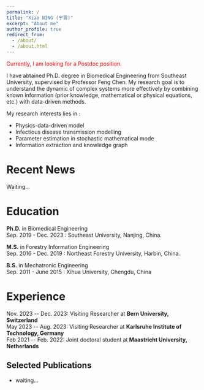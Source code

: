 ```yaml
---
permalink: /
title: "Xiao NING (宁霄)"
excerpt: "About me"
author_profile: true
redirect_from: 
  - /about/
  - /about.html
---
```


<span style="color:red;">Currently, I am looking for a Postdoc position. </span>

I have abtained Ph.D. degree in Biomedical Engineering from Southeast University, supervised by Professor Feng Chen.
My research goal is to understand the dynamic of complex systems more effectively by combining known information (prior knowledge, mathematical or physical equations, etc.) with data-driven methods.
<!-- Prior to that, I received my Ph.D. Degree from University of Munich in 2022, advised by xxx. -->
<!-- I am interested in Physics-guide deep learning, dynamic model, and Bayesian inference. -->
My research interests lies in :
* Physics-data-driven model
* Infectious disease transmission modelling
* Parameter estimation in stochastic mathematical mode
* Information extraction and knowledge graph

Recent News
======
Waiting...

Education
======
**Ph.D.** in Biomedical Engineering  
  Sep. 2019 - Dec. 2023 : Southeast University, Nanjing, China.

**M.S.** in Forestry Information Engineering  
  Sep. 2016 - Dec. 2019 : Northeast Forestry University, Harbin, China.

**B.S.** in Mechatronic Engineering  
  Sep. 2011 - June 2015 : Xihua University, Chengdu, China

Experience
======
Nov. 2023 -- Dec. 2023: Visiting Researcher at **Bern University, Switzerland**    
May 2023 -- Aug. 2023: Visiting Researcher at **Karlsruhe Institute of Technology, Germany**   
Feb 2021 -- Feb. 2022: Joint doctoral student at **Maastricht University, Netherlands**   


Selected Publications
------
* waiting...


<!-- Ongoing Projcet
------
* Bayesian physics-informed neural networks for infectious disease transmission modelling.
* Biomeidcal information extraction from unstructed text. -->

<!-- For more info
------
If you are interested in my research, please feel free to contact me directly. -->
